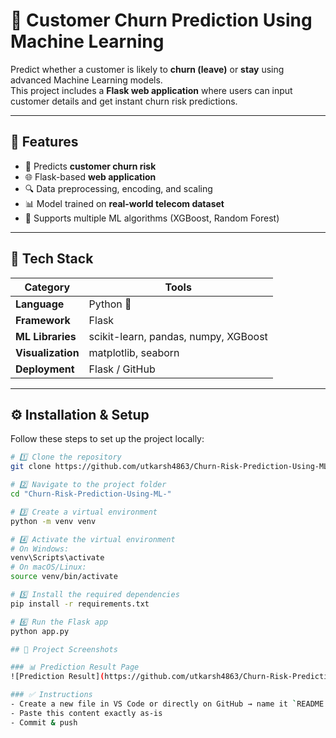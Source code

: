 # 🧠 Customer Churn Prediction Using Machine Learning

Predict whether a customer is likely to **churn (leave)** or **stay** using advanced Machine Learning models.  
This project includes a **Flask web application** where users can input customer details and get instant churn risk predictions.

---

## 🚀 Features

- 🧮 Predicts **customer churn risk**
- 🌐 Flask-based **web application**
- 🔍 Data preprocessing, encoding, and scaling
- 📊 Model trained on **real-world telecom dataset**
- 🧠 Supports multiple ML algorithms (XGBoost, Random Forest)

---

## 🧩 Tech Stack

| Category | Tools |
|-----------|--------|
| **Language** | Python 🐍 |
| **Framework** | Flask |
| **ML Libraries** | scikit-learn, pandas, numpy, XGBoost |
| **Visualization** | matplotlib, seaborn |
| **Deployment** | Flask / GitHub |

---

## ⚙️ Installation & Setup

Follow these steps to set up the project locally:

```bash
# 1️⃣ Clone the repository
git clone https://github.com/utkarsh4863/Churn-Risk-Prediction-Using-ML-.git

# 2️⃣ Navigate to the project folder
cd "Churn-Risk-Prediction-Using-ML-"

# 3️⃣ Create a virtual environment
python -m venv venv

# 4️⃣ Activate the virtual environment
# On Windows:
venv\Scripts\activate
# On macOS/Linux:
source venv/bin/activate

# 5️⃣ Install the required dependencies
pip install -r requirements.txt

# 6️⃣ Run the Flask app
python app.py

## 📸 Project Screenshots

### 📊 Prediction Result Page
![Prediction Result](https://github.com/utkarsh4863/Churn-Risk-Prediction-Using-ML-/blob/main/Screenshot%202025-10-27%20231840.png)

### ✅ Instructions
- Create a new file in VS Code or directly on GitHub → name it `README.md`  
- Paste this content exactly as-is  
- Commit & push  


